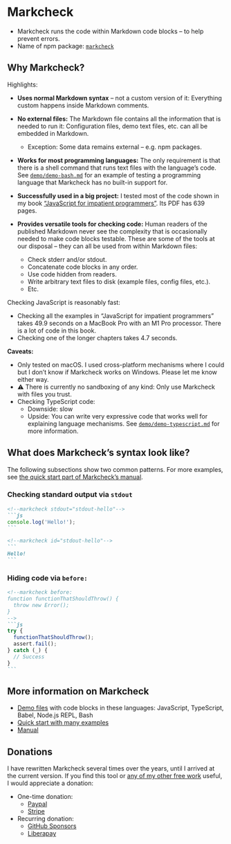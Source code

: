 # Markcheck

* Markcheck runs the code within Markdown code blocks – to help prevent errors.
* Name of npm package: [`markcheck`](https://www.npmjs.com/package/markcheck)

## Why Markcheck?

Highlights:

* **Uses normal Markdown syntax** – not a custom version of it: Everything custom happens inside Markdown comments.

* **No external files:** The Markdown file contains all the information that is needed to run it: Configuration files, demo text files, etc. can all be embedded in Markdown.
  * Exception: Some data remains external – e.g. npm packages.

* **Works for most programming languages:** The only requirement is that there is a shell command that runs text files with the language’s code. See [`demo/demo-bash.md`](demo/demo-bash.md?plain=1) for an example of testing a programming language that Markcheck has no built-in support for.

* **Successfully used in a big project:** I tested most of the code shown in my book [“JavaScript for impatient programmers”](https://exploringjs.com/impatient-js/). Its PDF has 639 pages.

* **Provides versatile tools for checking code:** Human readers of the published Markdown never see the complexity that is occasionally needed to make code blocks testable. These are some of the tools at our disposal – they can all be used from within Markdown files:
  * Check stderr and/or stdout.
  * Concatenate code blocks in any order.
  * Use code hidden from readers.
  * Write arbitrary text files to disk (example files, config files, etc.).
  * Etc.

Checking JavaScript is reasonably fast:

* Checking all the examples in “JavaScript for impatient programmers” takes 49.9 seconds on a MacBook Pro with an M1 Pro processor. There is a lot of code in this book.
* Checking one of the longer chapters takes 4.7 seconds.

**Caveats:**

* Only tested on macOS. I used cross-platform mechanisms where I could but I don’t know if Markcheck works on Windows. Please let me know either way.
* ⚠️ There is currently no sandboxing of any kind: Only use Markcheck with files you trust.
* Checking TypeScript code:
  * Downside: slow
  * Upside: You can write very expressive code that works well for explaining language mechanisms. See [`demo/demo-typescript.md`](demo/demo-typescript.md?plain=1) for more information.

## What does Markcheck’s syntax look like?

The following subsections show two common patterns. For more examples, see [the quick start part of Markcheck’s manual](doc/manual/quick-start.md#markdown-examples).

### Checking standard output via `stdout`

<!--markcheck containedInFile="demo/demo-javascript.md"-->
``````md
<!--markcheck stdout="stdout-hello"-->
```js
console.log('Hello!');
```

<!--markcheck id="stdout-hello"-->
```
Hello!
```
``````

### Hiding code via `before:`

<!--markcheck containedInFile="demo/demo-javascript.md"-->
``````md
<!--markcheck before:
function functionThatShouldThrow() {
  throw new Error();
}
-->
```js
try {
  functionThatShouldThrow();
  assert.fail();
} catch (_) {
  // Success
}
```
``````

## More information on Markcheck

* [Demo files](demo/README.md) with code blocks in these languages: JavaScript, TypeScript, Babel, Node.js REPL, Bash
* [Quick start with many examples](doc/manual/quick-start.md)
* [Manual](doc/manual/)

## Donations

I have rewritten Markcheck several times over the years, until I arrived at the current version. If you find this tool or [any of my other free work](https://dr-axel.de) useful, I would appreciate a donation:

* One-time donation:
  * [Paypal](https://paypal.me/rauschma)
  * [Stripe](https://buy.stripe.com/bIY4hd5etaYZ9d6cMM)
* Recurring donation:
  * [GitHub Sponsors](https://github.com/sponsors/rauschma)
  * [Liberapay](https://liberapay.com/rauschma/donate)
